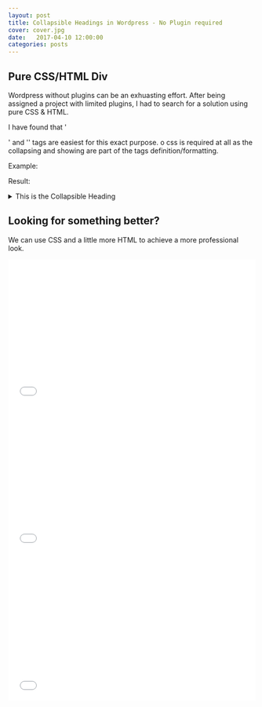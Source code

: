 ```yaml
---
layout: post
title: Collapsible Headings in Wordpress - No Plugin required
cover: cover.jpg
date:   2017-04-10 12:00:00
categories: posts
---
```


## Pure CSS/HTML Div

Wordpress without plugins can be an exhuasting effort.  After being assigned a project with limited plugins, I had to search for a solution using pure CSS & HTML.

I have found that '<summary>' and '<detail>' tags are easiest for this exact purpose. o css is required at all as the collapsing and showing are part of the tags definition/formatting.

Example:

<script async src="//jsfiddle.net/auz3ge8e/1/embed/html/"></script>

Result:


<details>
  <summary>This is the Collapsible Heading</summary>
  Content goes here.
</details>


## Looking for something better?

We can use CSS and a little more HTML to achieve a more professional look. 

<iframe width="100%" height="300" src="//jsfiddle.net/resende4/uoy6mf2h/1/embedded/html/" allowfullscreen="allowfullscreen" frameborder="0"></iframe>

<iframe width="100%" height="300" src="//jsfiddle.net/resende4/uoy6mf2h/1/embedded/css/" allowfullscreen="allowfullscreen" frameborder="0"></iframe>

<iframe width="100%" height="300" src="//jsfiddle.net/resende4/uoy6mf2h/1/embedded/result/" allowfullscreen="allowfullscreen" frameborder="0"></iframe>
